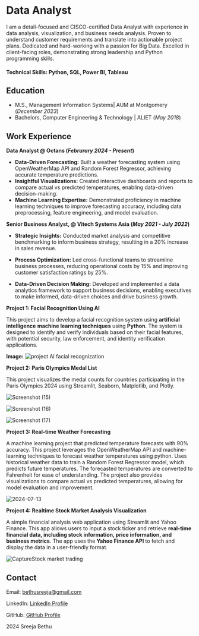 # Data Analyst
I am a detail-focused and CISCO-certified Data Analyst with experience in data analysis, visualization, and business needs analysis. Proven to understand customer requirements and translate into actionable project plans. Dedicated and hard-working with a passion for Big Data. Excelled in client-facing roles, demonstrating strong leadership and Python programming skills.

#### Technical Skills: Python, SQL, Power BI, Tableau

## Education								       		
- M.S., Management Information Systems| AUM at Montgomery (_December 2023_)	 			        		
- Bachelors, Computer Engineering & Technology | ALIET (_May 2018_)

## Work Experience
**Data Analyst @ Octans (_Februrary 2024 - Present_)**

- **Data-Driven Forecasting:** Built a weather forecasting system using OpenWeatherMap API and Random Forest Regressor, achieving accurate temperature predictions.
- **Insightful Visualizations:** Created interactive dashboards and reports to compare actual vs predicted temperatures, enabling data-driven decision-making.
- **Machine Learning Expertise:** Demonstrated proficiency in machine learning techniques to improve forecasting accuracy, including data preprocessing, feature engineering, and model evaluation.

**Senior Business Analyst, @ Vitech Systems Asia (_May 2021 - July 2022_)**

- **Strategic Insights:** Conducted market analysis and competitive benchmarking to inform business strategy, resulting in a 20% increase in sales revenue.

- **Process Optimization:** Led cross-functional teams to streamline business processes, reducing operational costs by 15% and improving customer satisfaction ratings by 25%.

- **Data-Driven Decision Making:** Developed and implemented a data analytics framework to support business decisions, enabling executives to make informed, data-driven choices and drive business growth.

**Project 1: Facial Recognition Using AI**
 
 This project aims to develop a facial recognition system using **artificial intelligence** **machine learning techniques** using **Python**. The system is designed to identify and verify individuals based on their facial features, with potential security, law enforcement, and identity verification applications.         

 **Image:** ![project AI facial recognization](https://github.com/user-attachments/assets/3474be8b-8011-4fd0-a242-eaf30b3e3948)

**Project 2: Paris Olympics Medal List**

This project visualizes the medal counts for countries participating in the Paris Olympics 2024 using Streamlit, Seaborn, Matplotlib, and Plotly.

 ![Screenshot (15)](https://github.com/user-attachments/assets/73bf7a43-8106-4d1e-a204-920981206497)
  
 ![Screenshot (16)](https://github.com/user-attachments/assets/34b220ee-0287-4183-81eb-524a56ad0eac)

 ![Screenshot (17)](https://github.com/user-attachments/assets/8c6043be-7c44-47be-97e5-7fdc890d1165)

**Project 3: Real-time Weather Forecasting**
       
A machine learning project that predicted temperature forecasts with 90% accuracy. This project leverages the OpenWeatherMap API and machine-learning techniques to forecast weather temperatures using python. Uses historical weather data to train a Random Forest Regressor model, which predicts future temperatures. The forecasted temperatures are converted to Fahrenheit for ease of understanding. The project also provides visualizations to compare actual vs predicted temperatures, allowing for model evaluation and improvement. 

![2024-07-13](https://github.com/user-attachments/assets/94290875-095b-418b-93b9-b4df56b7af02)
     
**Project 4: Realtime Stock Market Analysis Visualization**
  
  A simple financial analysis web application using Streamlit and Yahoo Finance. This app allows users to input a stock ticker and retrieve **real-time financial data, including stock information, price information, and business metrics**. The app uses the **Yahoo Finance API** to fetch and display the data in a user-friendly format.

![CaptureStock market trading](https://github.com/user-attachments/assets/da3efed5-e56f-4c78-83d0-7b37d583fff2)

 <html>
    <body>
        <section>
            <section id="contact">
        <h2>Contact</h2>
         <p>Email: <a href="mailto:bethusreeja@gmail.com">bethusreeja@gmail.com</a></p>
         <p>LinkedIn: <a href="https://www.linkedin.com/in/sreejabethu">LinkedIn Profile</a></p>
         <p>GitHub: <a href="https://github.com/SreejaBethu">GitHub Profile</a></p>
    </section>
        <footer>
            <p> 2024 Sreeja Bethu </p>
        </footer>
    </body>
</html>


